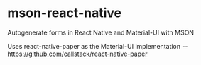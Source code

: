 # mson-react-native
Autogenerate forms in React Native and Material-UI with MSON

Uses react-native-paper as the Material-UI implementation -- https://github.com/callstack/react-native-paper
